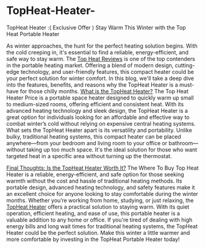 # TopHeat-Heater-

TopHeat Heater :( Exclusive Offer ) Stay Warm This Winter with the Top Heat Portable Heater


As winter approaches, the hunt for the perfect heating solution begins. With the cold creeping in, it's essential to find a reliable, energy-efficient, and safe way to stay warm. The [Top Heat Reviews](https://www.ictdemy.com/csharp/csharp-forum/top-heat-heater-best-season-for-use-how-to-efficiently-use-a-topheat-heater-in-winter--67517c0ec946a#goto24185)  is one of the top contenders in the portable heating market. Offering a blend of modern design, cutting-edge technology, and user-friendly features, this compact heater could be your perfect solution for winter comfort. In this blog, we'll take a deep dive into the features, benefits, and reasons why the TopHeat Heater is a must-have for those chilly months.
[What is the TopHeat Heater?](https://groups.google.com/g/top-heat-heater/c/UuvtxIvZuvI)
The Top Heat Heater Price is a portable space heater designed to quickly warm up small to medium-sized rooms, offering efficient and consistent heat. With its advanced heating technology and sleek design, the TopHeat Heater is a great option for individuals looking for an affordable and effective way to combat winter’s cold without relying on expensive central heating systems.
What sets the TopHeat Heater apart is its versatility and portability. Unlike bulky, traditional heating systems, this compact heater can be placed anywhere—from your bedroom and living room to your office or bathroom—without taking up too much space. It's the ideal solution for those who want targeted heat in a specific area without turning up the thermostat.

[Final Thoughts: Is the TopHeat Heater Worth It?](https://www.threads.net/@alokchowdhary1/post/DDMRwfYuRvv)
The Where To Buy Top Heat Heater is a reliable, energy-efficient, and safe option for those seeking warmth without the cost and hassle of traditional heating methods. Its portable design, advanced heating technology, and safety features make it an excellent choice for anyone looking to stay comfortable during the winter months.
Whether you’re working from home, studying, or just relaxing, the [TopHeat Heater](https://nexusstem.co.uk/community/main-forum/top-heat-heater-how-to-efficiently-use-a-topheat-heater-in-winter/) offers a practical solution to staying warm. With its quiet operation, efficient heating, and ease of use, this portable heater is a valuable addition to any home or office.
If you're tired of dealing with high energy bills and long wait times for traditional heating systems, the TopHeat Heater could be the perfect solution. Make this winter a little warmer and more comfortable by investing in the TopHeat Portable Heater today!


